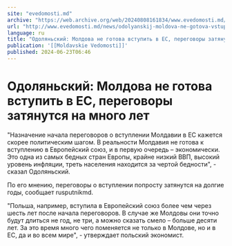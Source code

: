 ```yaml
---
site: "evedomosti.md"
archive: "https://web.archive.org/web/20240808161834/www.evedomosti.md/news/odolyanskij-moldova-ne-gotova-vstupit-v-es-peregovory-zatyan"
url: "http://www.evedomosti.md/news/odolyanskij-moldova-ne-gotova-vstupit-v-es-peregovory-zatyan"
language: ru
title: "Одоляньский: Молдова не готова вступить в ЕС, переговоры затянутся на много лет"
publication: '[[Moldavskie Vedomosti]]'
published: 2024-06-23T06:46
---
```


# Одоляньский: Молдова не готова вступить в ЕС, переговоры затянутся на много лет

"Назначение начала переговоров о вступлении Молдавии в ЕС кажется скорее политическим шагом. В реальности Молдавия не готова к вступлению в Европейский союз, и в первую очередь – экономически. Это одна из самых бедных стран Европы, крайне низкий ВВП, высокий уровень инфляции, треть населения находится за чертой бедности", - сказал Одоляньский.

По его мнению, переговоры о вступлении попросту затянутся на долгие годы, сообщает rusputnikmd.

"Польша, например, вступила в Европейский союз более чем через шесть лет после начала переговоров. В случае же Молдовы они точно будут длиться не год, не три, а можно сказать смело – больше десяти лет. За это время много чего поменяется не только в Молдове, но и в ЕС, да и во всем мире", - утверждает польский экономист.